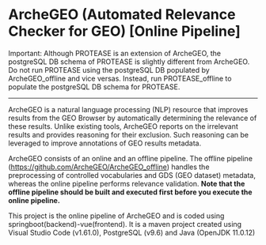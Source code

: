 # ArcheGEO (Automated Relevance Checker for GEO) [Online Pipeline]

Important: Although PROTEASE is an extension of ArcheGEO, the postgreSQL DB schema of PROTEASE is slightly different from ArcheGEO. Do not run PROTEASE using the postgreSQL DB populated by ArcheGEO_offline and vice versas. Instead, run PROTEASE_offline to populate the postgreSQL DB schema for PROTEASE.
___________________________________________________________________________________________________________________________________

ArcheGEO is a natural language processing (NLP) resource that improves results from the GEO Browser by automatically determining the relevance of these results. Unlike existing tools, ArcheGEO reports on the irrelevant results and provides reasoning for their exclusion. Such reasoning can be leveraged to improve annotations of GEO results metadata. 

ArcheGEO consists of an online and an offline pipeline. The offline pipeline (https://github.com/ArcheGEO/ArcheGEO_offline) handles the preprocessing of controlled vocabularies and GDS (GEO dataset) metadata, whereas the online pipeline performs relevance validation. **Note that the offline pipeline should be built and executed first before you execute the online pipeline.**

This project is the online pipeline of ArcheGEO and is coded using springboot(backend)-vue(frontend). 
It is a maven project created using Visual Studio Code (v1.61.0), PostgreSQL (v9.6) and Java (OpenJDK 11.0.12)
